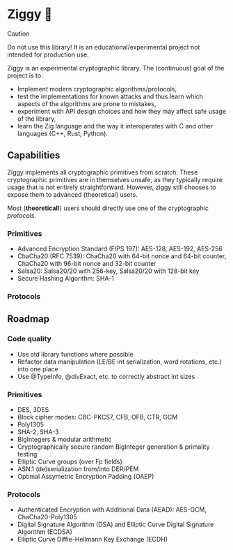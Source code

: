 # Ziggy 🐶

> [!CAUTION]
> Do not use this library! It is an educational/experimental project not intended for production use.

Ziggy is an experimental cryptographic library. The (continuous) goal of the project is to:

- Implement modern cryptographic algorithms/protocols,
- test the implementations for known attacks and thus learn which aspects of the algorithms are prone to mistakes,
- experiment with API design choices and how they may affect safe usage of the library,
- learn the Zig language and the way it interoperates with C and other languages (C++, Rust, Python).

## Capabilities

Ziggy implements all cryptographic primitives from scratch. These cryptographic primitives are in themselves unsafe,
as they typically require usage that is not entirely straightforward. However, ziggy still chooses to expose them to
advanced (theoretical) users.

Most (**theoretical!**) users should directly use one of the cryptographic *protocols*.

### Primitives

- Advanced Encryption Standard (FIPS 197): AES-128, AES-192, AES-256
- ChaCha20 (RFC 7539): ChaCha20 with 64-bit nonce and 64-bit counter, ChaCha20 with 96-bit nonce and 32-bit counter
- Salsa20: Salsa20/20 with 256-key, Salsa20/20 with 128-bit key
- Secure Hashing Algorithm: SHA-1

### Protocols

## Roadmap

### Code quality

- Use std library functions where possible
- Refactor data manipulation (LE/BE int serialization, word rotations, etc.) into one place
- Use @TypeInfo, @divExact, etc. to correctly abstract int sizes

### Primitives

- DES, 3DES
- Block cipher modes: CBC-PKCS7, CFB, OFB, CTR, GCM
- Poly1305
- SHA-2, SHA-3
- BigIntegers & modular arithmetic
- Cryptographically secure random BigInteger generation & primality testing
- Elliptic Curve groups (over Fp fields)
- ASN.1 (de)serialization from/into DER/PEM
- Optimal Assymetric Encryption Padding (OAEP)

### Protocols

- Authenticated Encryption with Additional Data (AEAD): AES-GCM, ChaCha20-Poly1305
- Digital Signature Algorithm (DSA) and Elliptic Curve Digital Signature Algorithm (ECDSA)
- Elliptic Curve Diffie-Hellmann Key Exchange (ECDH)

